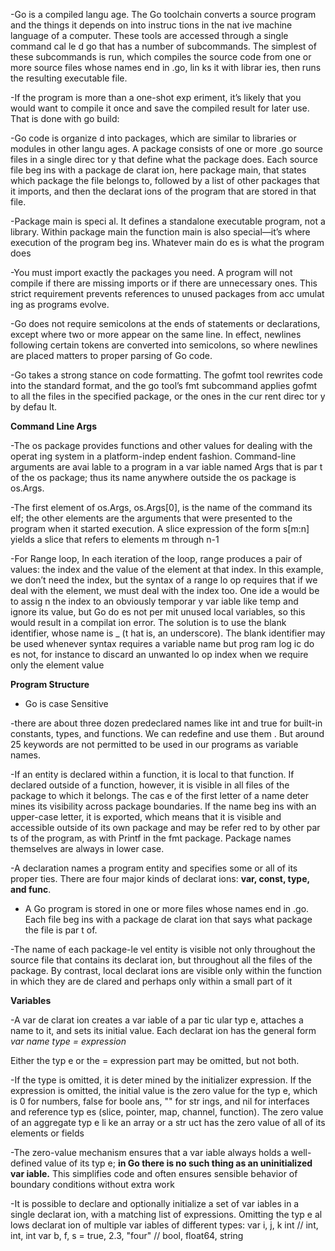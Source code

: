
-Go is a compiled langu age. The Go toolchain converts a source program and the things it 
depends on into instruc tions in the nat ive machine language of a computer. These tools are
accessed through a single command cal le d go that has a number of subcommands. The simplest
of these subcommands is run, which compiles the source code from one or more source
files whose names end in .go, lin ks it with librar ies, then runs the resulting executable file.

-If the program is more than a one-shot exp eriment, it’s likely that you would want to compile
it once and save the compiled result for later use. That is done with go build:

-Go code is organize d into packages, which are similar
to libraries or modules in other langu ages. A package consists of one or more .go source files
in a single direc tor y that define what the package does. Each source file beg ins with a package
de clarat ion, here package main, that states which package the file belongs to, followed by a list
of other packages that it imports, and then the declarat ions of the program that are stored in
that file.

-Package main is speci al. It defines a standalone executable program, not a library. Within
package main the function main is also special—it’s where execution of the program beg ins.
Whatever main do es is what the program does

-You must import exactly the packages you need. A program will not compile if there are
missing imports or if there are unnecessary ones. This strict requirement prevents references
to unused packages from acc umulat ing as programs evolve.

-Go does not require semicolons at the ends of statements or declarations, except where two or
more appear on the same line. In effect, newlines following certain tokens are converted into
semicolons, so where newlines are placed matters to proper parsing of Go code.

-Go takes a strong stance on code formatting. The gofmt tool rewrites code into the standard
format, and the go tool’s fmt subcommand applies gofmt to all the files in the specified package,
or the ones in the cur rent direc tor y by defau lt.

**Command Line Args**

-The os package provides functions and other values for dealing with the operat ing system in a
platform-indep endent fashion. Command-line arguments are avai lable to a program in a
var iable named Args that is par t of the os package; thus its name anywhere outside the os
package is os.Args.

-The first element of os.Args, os.Args[0], is the name of the command its elf; the other elements
are the arguments that were presented to the program when it started execution. A
slice expression of the form s[m:n] yields a slice that refers to elements m through n-1

-For Range loop, In each iteration of the loop, range produces a pair of values: the index and the value of the
element at that index. In this example, we don’t need the index, but the syntax of a range lo op
requires that if we deal with the element, we must deal with the index too. One ide a would be
to assig n the index to an obviously temporar y var iable like temp and ignore its value, but Go
do es not per mit unused local variables, so this would result in a compilat ion error.
The solution is to use the blank identifier, whose name is _ (t hat is, an underscore). The blank
identifier may be used whenever syntax requires a variable name but prog ram log ic do es not,
for instance to discard an unwanted lo op index when we require only the element value


**Program Structure**
- Go is case Sensitive

-there are about three dozen predeclared names like int and true for built-in constants,
types, and functions. We can redefine and use them . But around 25 keywords are not permitted to be used in our programs as variable names.

-If an entity is declared within a function, it is local to that function. If declared outside of a
function, however, it is visible in all files of the package to which it belongs. The cas e of the
first letter of a name deter mines its visibility across package boundaries. If the name beg ins
with an upper-case letter, it is exported, which means that it is visible and accessible outside of
its own package and may be refer red to by other par ts of the program, as with Printf in the
fmt package. Package names themselves are always in lower case.

-A declaration names a program entity and specifies some or all of its proper ties. There are
four major kinds of declarat ions: **var, const, type, and func**.

- A Go program is stored in one or more files whose names end in .go. Each file beg ins with a
package de clarat ion that says what package the file is par t of.

-The name of each package-le vel entity is visible not only
throughout the source file that contains its declarat ion, but throughout all the files of the package.
By contrast, local declarat ions are visible only within the function in which they are
de clared and perhaps only within a small part of it


**Variables** 

-A var de clarat ion creates a var iable of a par tic ular typ e, attaches a name to it, and sets its initial
value. Each declarat ion has the general form
_var name type = expression_

Either the typ e or the = expression part may be omitted, but not both.

-If the type is omitted, it is deter mined by the initializer expression. If the expression is omitted, the initial value is the zero value for the typ e, which is 0 for numbers, false for boole ans, "" for str ings, and nil
for interfaces and reference typ es (slice, pointer, map, channel, function). The zero value of an
aggregate typ e li ke an array or a str uct has the zero value of all of its elements or fields

-The zero-value mechanism ensures that a var iable always holds a well-defined value of its typ e;
**in Go there is no such thing as an uninitialized var iable.** This simplifies code and often
ensures sensible behavior of boundary conditions without extra work

-It is possible to declare and optionally initialize a set of var iables in a single declarat ion, with a
matching list of expressions. Omitting the typ e al lows declarat ion of multiple var iables of different
types:
var i, j, k int // int, int, int
var b, f, s = true, 2.3, "four" // bool, float64, string


